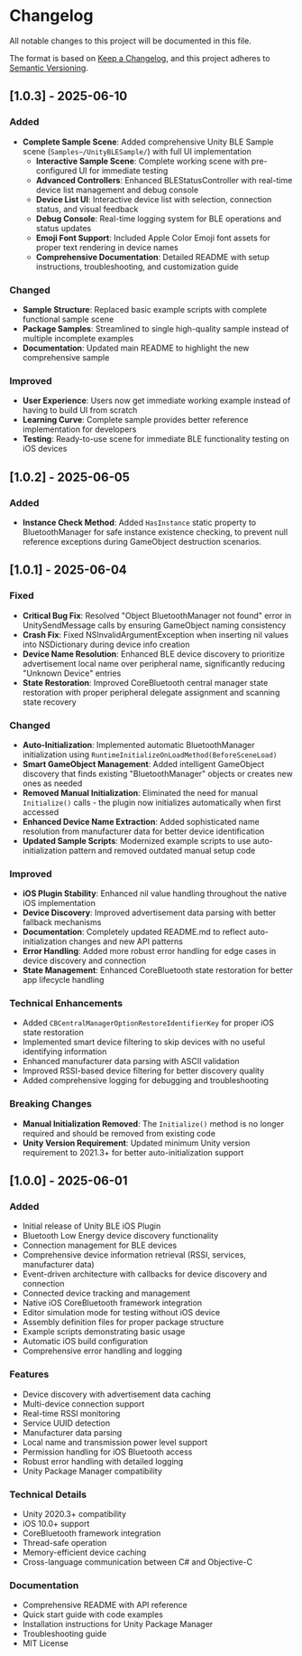 # Changelog

All notable changes to this project will be documented in this file.

The format is based on [Keep a Changelog](https://keepachangelog.com/en/1.0.0/),
and this project adheres to [Semantic Versioning](https://semver.org/spec/v2.0.0.html).

## [1.0.3] - 2025-06-10

### Added
- **Complete Sample Scene**: Added comprehensive Unity BLE Sample scene (`Samples~/UnityBLESample/`) with full UI implementation
  - **Interactive Sample Scene**: Complete working scene with pre-configured UI for immediate testing
  - **Advanced Controllers**: Enhanced BLEStatusController with real-time device list management and debug console
  - **Device List UI**: Interactive device list with selection, connection status, and visual feedback
  - **Debug Console**: Real-time logging system for BLE operations and status updates
  - **Emoji Font Support**: Included Apple Color Emoji font assets for proper text rendering in device names
  - **Comprehensive Documentation**: Detailed README with setup instructions, troubleshooting, and customization guide

### Changed
- **Sample Structure**: Replaced basic example scripts with complete functional sample scene
- **Package Samples**: Streamlined to single high-quality sample instead of multiple incomplete examples
- **Documentation**: Updated main README to highlight the new comprehensive sample

### Improved
- **User Experience**: Users now get immediate working example instead of having to build UI from scratch
- **Learning Curve**: Complete sample provides better reference implementation for developers
- **Testing**: Ready-to-use scene for immediate BLE functionality testing on iOS devices

## [1.0.2] - 2025-06-05

### Added
- **Instance Check Method**: Added `HasInstance` static property to BluetoothManager for safe instance existence checking, to prevent null reference exceptions during GameObject destruction scenarios.

## [1.0.1] - 2025-06-04

### Fixed
- **Critical Bug Fix**: Resolved "Object BluetoothManager not found" error in UnitySendMessage calls by ensuring GameObject naming consistency
- **Crash Fix**: Fixed NSInvalidArgumentException when inserting nil values into NSDictionary during device info creation
- **Device Name Resolution**: Enhanced BLE device discovery to prioritize advertisement local name over peripheral name, significantly reducing "Unknown Device" entries
- **State Restoration**: Improved CoreBluetooth central manager state restoration with proper peripheral delegate assignment and scanning state recovery

### Changed
- **Auto-Initialization**: Implemented automatic BluetoothManager initialization using `RuntimeInitializeOnLoadMethod(BeforeSceneLoad)`
- **Smart GameObject Management**: Added intelligent GameObject discovery that finds existing "BluetoothManager" objects or creates new ones as needed
- **Removed Manual Initialization**: Eliminated the need for manual `Initialize()` calls - the plugin now initializes automatically when first accessed
- **Enhanced Device Name Extraction**: Added sophisticated name resolution from manufacturer data for better device identification
- **Updated Sample Scripts**: Modernized example scripts to use auto-initialization pattern and removed outdated manual setup code

### Improved
- **iOS Plugin Stability**: Enhanced nil value handling throughout the native iOS implementation
- **Device Discovery**: Improved advertisement data parsing with better fallback mechanisms
- **Documentation**: Completely updated README.md to reflect auto-initialization changes and new API patterns
- **Error Handling**: Added more robust error handling for edge cases in device discovery and connection
- **State Management**: Enhanced CoreBluetooth state restoration for better app lifecycle handling

### Technical Enhancements
- Added `CBCentralManagerOptionRestoreIdentifierKey` for proper iOS state restoration
- Implemented smart device filtering to skip devices with no useful identifying information
- Enhanced manufacturer data parsing with ASCII validation
- Improved RSSI-based device filtering for better discovery quality
- Added comprehensive logging for debugging and troubleshooting

### Breaking Changes
- **Manual Initialization Removed**: The `Initialize()` method is no longer required and should be removed from existing code
- **Unity Version Requirement**: Updated minimum Unity version requirement to 2021.3+ for better auto-initialization support

## [1.0.0] - 2025-06-01

### Added
- Initial release of Unity BLE iOS Plugin
- Bluetooth Low Energy device discovery functionality
- Connection management for BLE devices
- Comprehensive device information retrieval (RSSI, services, manufacturer data)
- Event-driven architecture with callbacks for device discovery and connection
- Connected device tracking and management
- Native iOS CoreBluetooth framework integration
- Editor simulation mode for testing without iOS device
- Assembly definition files for proper package structure
- Example scripts demonstrating basic usage
- Automatic iOS build configuration
- Comprehensive error handling and logging

### Features
- Device discovery with advertisement data caching
- Multi-device connection support
- Real-time RSSI monitoring
- Service UUID detection
- Manufacturer data parsing
- Local name and transmission power level support
- Permission handling for iOS Bluetooth access
- Robust error handling with detailed logging
- Unity Package Manager compatibility

### Technical Details
- Unity 2020.3+ compatibility
- iOS 10.0+ support
- CoreBluetooth framework integration
- Thread-safe operation
- Memory-efficient device caching
- Cross-language communication between C# and Objective-C

### Documentation
- Comprehensive README with API reference
- Quick start guide with code examples
- Installation instructions for Unity Package Manager
- Troubleshooting guide
- MIT License
